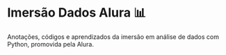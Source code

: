 # Imersão Dados Alura 📊

Anotações, códigos e aprendizados da imersão em análise de dados com Python, promovida pela Alura.
